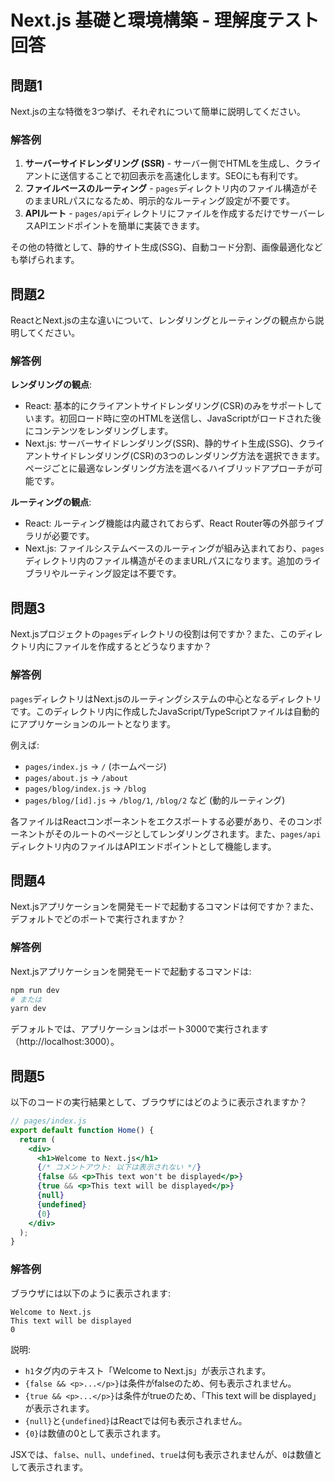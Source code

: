 # Next.js 基礎と環境構築 - 理解度テスト回答

## 問題1
Next.jsの主な特徴を3つ挙げ、それぞれについて簡単に説明してください。

### 解答例
1. **サーバーサイドレンダリング (SSR)** - サーバー側でHTMLを生成し、クライアントに送信することで初回表示を高速化します。SEOにも有利です。
2. **ファイルベースのルーティング** - `pages`ディレクトリ内のファイル構造がそのままURLパスになるため、明示的なルーティング設定が不要です。
3. **APIルート** - `pages/api`ディレクトリにファイルを作成するだけでサーバーレスAPIエンドポイントを簡単に実装できます。

その他の特徴として、静的サイト生成(SSG)、自動コード分割、画像最適化なども挙げられます。

## 問題2
ReactとNext.jsの主な違いについて、レンダリングとルーティングの観点から説明してください。

### 解答例
**レンダリングの観点**:
- React: 基本的にクライアントサイドレンダリング(CSR)のみをサポートしています。初回ロード時に空のHTMLを送信し、JavaScriptがロードされた後にコンテンツをレンダリングします。
- Next.js: サーバーサイドレンダリング(SSR)、静的サイト生成(SSG)、クライアントサイドレンダリング(CSR)の3つのレンダリング方法を選択できます。ページごとに最適なレンダリング方法を選べるハイブリッドアプローチが可能です。

**ルーティングの観点**:
- React: ルーティング機能は内蔵されておらず、React Router等の外部ライブラリが必要です。
- Next.js: ファイルシステムベースのルーティングが組み込まれており、`pages`ディレクトリ内のファイル構造がそのままURLパスになります。追加のライブラリやルーティング設定は不要です。

## 問題3
Next.jsプロジェクトの`pages`ディレクトリの役割は何ですか？また、このディレクトリ内にファイルを作成するとどうなりますか？

### 解答例
`pages`ディレクトリはNext.jsのルーティングシステムの中心となるディレクトリです。このディレクトリ内に作成したJavaScript/TypeScriptファイルは自動的にアプリケーションのルートとなります。

例えば:
- `pages/index.js` → `/` (ホームページ)
- `pages/about.js` → `/about`
- `pages/blog/index.js` → `/blog`
- `pages/blog/[id].js` → `/blog/1`, `/blog/2` など (動的ルーティング)

各ファイルはReactコンポーネントをエクスポートする必要があり、そのコンポーネントがそのルートのページとしてレンダリングされます。また、`pages/api`ディレクトリ内のファイルはAPIエンドポイントとして機能します。

## 問題4
Next.jsアプリケーションを開発モードで起動するコマンドは何ですか？また、デフォルトでどのポートで実行されますか？

### 解答例
Next.jsアプリケーションを開発モードで起動するコマンドは:

```bash
npm run dev
# または
yarn dev
```

デフォルトでは、アプリケーションはポート3000で実行されます（http://localhost:3000）。

## 問題5
以下のコードの実行結果として、ブラウザにはどのように表示されますか？

```jsx
// pages/index.js
export default function Home() {
  return (
    <div>
      <h1>Welcome to Next.js</h1>
      {/* コメントアウト: 以下は表示されない */}
      {false && <p>This text won't be displayed</p>}
      {true && <p>This text will be displayed</p>}
      {null}
      {undefined}
      {0}
    </div>
  );
}
```

### 解答例
ブラウザには以下のように表示されます:

```
Welcome to Next.js
This text will be displayed
0
```

説明:
- `h1`タグ内のテキスト「Welcome to Next.js」が表示されます。
- `{false && <p>...</p>}`は条件がfalseのため、何も表示されません。
- `{true && <p>...</p>}`は条件がtrueのため、「This text will be displayed」が表示されます。
- `{null}`と`{undefined}`はReactでは何も表示されません。
- `{0}`は数値の0として表示されます。

JSXでは、`false`、`null`、`undefined`、`true`は何も表示されませんが、`0`は数値として表示されます。 